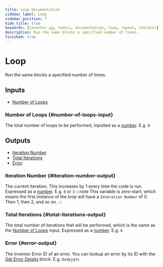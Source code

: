```yaml
---
title: Loop Documentation
sidebar_label: Loop
sidebar_position: 7
hide_title: true
keywords: [inventor.gg, redocs, documentation, loop, repeat, iterator]
description: Run the same blocks a specified number of times.
finished: true
---
```

# Loop
Run the same blocks a specified number of times.

## Inputs

- [Number of Loops](#number-of-loops-input)

### Number of Loops {#number-of-loops-input}
The total number of loops to be performed, inputted as a [number](/inventor-reference/types/number). E.g. `8`

## Outputs
- [Iteration Number](#iteration-number-output)
- [Total Iterations](#total-iterations-output)
- [Error](#error-output)

### Iteration Number {#iteration-number-output}
The current iteration. This increases by 1 every time the code is run. Expressed as a [number](/inventor-reference/types/number). E.g. `0` or `3`
:::note
This variable is zero-start, which means the first instance of the loop will have a `Interation Number`  of 0. Then 1, then 2, and so on.
:::
### Total Iterations {#total-iterations-output}
The total number of iterations that will be performed, which is the same as the [Number of Loops](#number-of-loops-input) input. Expressed as a [number](/inventor-reference/types/number). E.g. `8`
### Error {#error-output}
The Inventor Error ID of an error. You can lookup an error by its ID with the [Get Error Details](/inventor-reference/blocks/utilities/get-error-details) block. E.g. `DoVpjqYs`